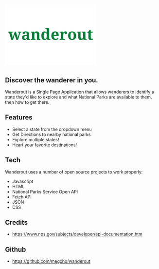 # ![Wanderout Logo](logo.png)
## Discover the wanderer in you.

Wanderout is a Single Page Application that allows wanderers to identify a state they'd like to explore and what National Parks are available to them, then how to get there. 

## Features
- Select a state from the dropdown menu
- Get Directions to nearby national parks
- Explore multiple states!
- Heart your favorite destinations!

## Tech
Wanderout uses a number of open source projects to work properly:

- Javascript
- HTML
- National Parks Service Open API
- Fetch API
- JSON
- CSS

## Credits
- https://www.nps.gov/subjects/developer/api-documentation.htm

## Github
- https://github.com/megcho/wanderout